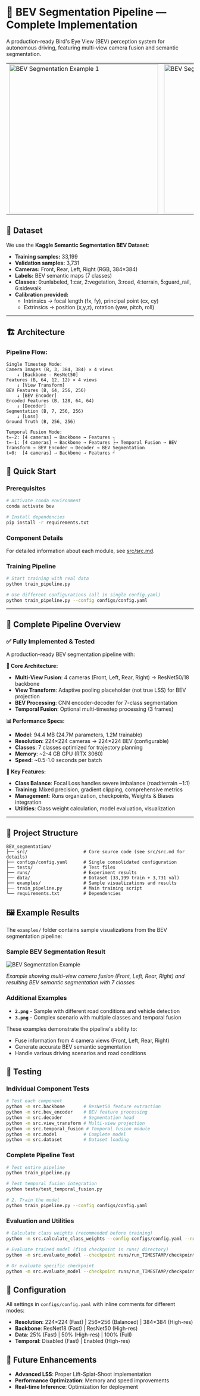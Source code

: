 # 🚗 BEV Segmentation Pipeline — Complete Implementation

A production-ready Bird's Eye View (BEV) perception system for autonomous driving, featuring multi-view camera fusion and semantic segmentation.

<table>
<tr>
<td><img src="examples/5.png" alt="BEV Segmentation Example 1" width="400"/></td>
<td><img src="examples/4.png" alt="BEV Segmentation Example 2" width="400"/></td>
</tr>
</table>   

## 📂 Dataset

We use the **Kaggle Semantic Segmentation BEV Dataset**:

* **Training samples:** 33,199
* **Validation samples:** 3,731
* **Cameras:** Front, Rear, Left, Right (RGB, 384×384)
* **Labels:** BEV semantic maps (7 classes)
* **Classes:** 0:unlabeled, 1:car, 2:vegetation, 3:road, 4:terrain, 5:guard_rail, 6:sidewalk
* **Calibration provided:**
  * Intrinsics → focal length (fx, fy), principal point (cx, cy)
  * Extrinsics → position (x,y,z), rotation (yaw, pitch, roll)

---

## 🏗️ Architecture

### **Pipeline Flow:**
```
Single Timestep Mode:
Camera Images (B, 3, 384, 384) × 4 views
    ↓ [Backbone - ResNet50]
Features (B, 64, 12, 12) × 4 views  
    ↓ [View Transform]
BEV Features (B, 64, 256, 256)
    ↓ [BEV Encoder] 
Encoded Features (B, 128, 64, 64)
    ↓ [Decoder]
Segmentation (B, 7, 256, 256)
    ↓ [Loss]
Ground Truth (B, 256, 256)

Temporal Fusion Mode:
t=-2: [4 cameras] → Backbone → Features ┐
t=-1: [4 cameras] → Backbone → Features ├→ Temporal Fusion → BEV Transform → BEV Encoder → Decoder → BEV Segmentation
t=0:  [4 cameras] → Backbone → Features ┘
```

## 🚀 Quick Start

### Prerequisites
```bash
# Activate conda environment
conda activate bev

# Install dependencies
pip install -r requirements.txt
```

### Component Details
For detailed information about each module, see [src/src.md](src/src.md).


### Training Pipeline
```bash
# Start training with real data
python train_pipeline.py

# Use different configurations (all in single config.yaml)
python train_pipeline.py --config configs/config.yaml
```

---

## 🚀 Complete Pipeline Overview

### **✅ Fully Implemented & Tested**
A production-ready BEV segmentation pipeline with:

**🧠 Core Architecture:**
- **Multi-View Fusion**: 4 cameras (Front, Left, Rear, Right) → ResNet50/18 backbone
- **View Transform**: Adaptive pooling placeholder (not true LSS) for BEV projection
- **BEV Processing**: CNN encoder-decoder for 7-class segmentation
- **Temporal Fusion**: Optional multi-timestep processing (3 frames)

**📊 Performance Specs:**
- **Model**: 94.4 MB (24.7M parameters, 1.2M trainable)
- **Resolution**: 224×224 cameras → 224×224 BEV (configurable)
- **Classes**: 7 classes optimized for trajectory planning
- **Memory**: ~2-4 GB GPU (RTX 3060)
- **Speed**: ~0.5-1.0 seconds per batch

**🎯 Key Features:**
- **Class Balance**: Focal Loss handles severe imbalance (road:terrain ~1:1)
- **Training**: Mixed precision, gradient clipping, comprehensive metrics
- **Management**: Runs organization, checkpoints, Weights & Biases integration
- **Utilities**: Class weight calculation, model evaluation, visualization
---

## 📁 Project Structure

```
BEV_segmentation/
├── src/                     # Core source code (see src/src.md for details)
├── configs/config.yaml      # Single consolidated configuration
├── tests/                   # Test files
├── runs/                    # Experiment results
├── data/                    # Dataset (33,199 train + 3,731 val)
├── examples/                # Sample visualizations and results
├── train_pipeline.py        # Main training script
└── requirements.txt         # Dependencies
```

## 🖼️ Example Results

The `examples/` folder contains sample visualizations from the BEV segmentation pipeline:

### Sample BEV Segmentation Result

![BEV Segmentation Example](examples/2.png)

*Example showing multi-view camera fusion (Front, Left, Rear, Right) and resulting BEV semantic segmentation with 7 classes*

### Additional Examples

- **`2.png`** - Sample with different road conditions and vehicle detection
- **`3.png`** - Complex scenario with multiple classes and temporal fusion

These examples demonstrate the pipeline's ability to:
- Fuse information from 4 camera views (Front, Left, Rear, Right)
- Generate accurate BEV semantic segmentation
- Handle various driving scenarios and road conditions

## 🧪 Testing

### **Individual Component Tests**
```bash
# Test each component
python -m src.backbone       # ResNet50 feature extraction
python -m src.bev_encoder    # BEV feature processing
python -m src.decoder        # Segmentation head
python -m src.view_transform # Multi-view projection
python -m src.temporal_fusion # Temporal fusion module
python -m src.model          # Complete model
python -m src.dataset        # Dataset loading
```

### **Complete Pipeline Test**
```bash
# Test entire pipeline
python train_pipeline.py

# Test temporal fusion integration
python tests/test_temporal_fusion.py

# 2. Train the model
python train_pipeline.py --config configs/config.yaml
```

### **Evaluation and Utilities**
```bash
# Calculate class weights (recommended before training)
python -m src.calculate_class_weights --config configs/config.yaml --num-samples 20

# Evaluate trained model (find checkpoint in runs/ directory)
python -m src.evaluate_model --checkpoint runs/run_TIMESTAMP/checkpoints/best_model.pth --num-samples 20

# Or evaluate specific checkpoint
python -m src.evaluate_model --checkpoint runs/run_TIMESTAMP/checkpoints/best_model.pth --num-samples 20
```

## 🔧 Configuration

All settings in `configs/config.yaml` with inline comments for different modes:
- **Resolution**: 224×224 (Fast) | 256×256 (Balanced) | 384×384 (High-res)
- **Backbone**: ResNet18 (Fast) | ResNet50 (High-res)
- **Data**: 25% (Fast) | 50% (High-res) | 100% (Full)
- **Temporal**: Disabled (Fast) | Enabled (High-res)

## 🔮 Future Enhancements

* **Advanced LSS**: Proper Lift-Splat-Shoot implementation
* **Performance Optimization**: Memory and speed improvements
* **Real-time Inference**: Optimization for deployment